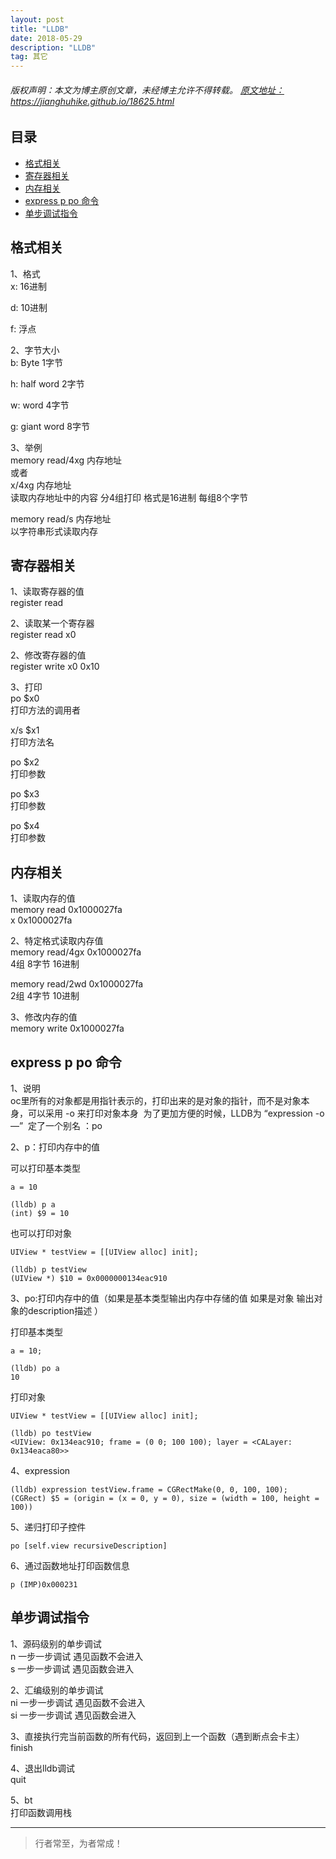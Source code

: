 ```yaml
---
layout: post
title: "LLDB"
date: 2018-05-29
description: "LLDB"
tag: 其它
--- 
```


<h6>
  版权声明：本文为博主原创文章，未经博主允许不得转载。
  <a target="_blank" href="https://jianghuhike.github.io/18625.html">
  原文地址：https://jianghuhike.github.io/18625.html 
  </a>
</h6>



## 目录
* [格式相关](#content1)
* [寄存器相关](#content2)
* [内存相关](#content3)
* [express  p  po 命令](#content4)
* [单步调试指令](#content5)



<!-- ************************************************ -->
## <a id="content1"></a>格式相关

1、格式      
x:  16进制    

d:  10进制   

f:  浮点   


2、字节大小       
b:	Byte			1字节     

h:	half word		2字节     

w:	word			4字节      

g:	giant word	    8字节  


3、举例      
memory read/4xg 内存地址            
或者      
x/4xg  内存地址     
读取内存地址中的内容  分4组打印 格式是16进制  每组8个字节            

memory read/s  内存地址         
以字符串形式读取内存      


<!-- ************************************************ -->
## <a id="content2"></a>寄存器相关

1、读取寄存器的值       
    register read 

2、读取某一个寄存器    
    register read  x0

2、修改寄存器的值     
    register write x0 0x10

3、打印        
po $x0    
打印方法的调用者  

x/s $x1     
打印方法名     

po $x2    
打印参数

po $x3   
打印参数

po $x4      
打印参数      


<!-- ************************************************ -->
## <a id="content3"></a>内存相关

1、读取内存的值     
memory read 0x1000027fa    
x  0x1000027fa    

2、特定格式读取内存值    
memory read/4gx 0x1000027fa   
4组 8字节 16进制 

memory read/2wd 0x1000027fa   
2组 4字节 10进制

3、修改内存的值     
    memory write 0x1000027fa       



<!-- ************************************************ -->
## <a id="content4"></a>express  p  po 命令
	
1、说明     
    oc里所有的对象都是用指针表示的，打印出来的是对象的指针，而不是对象本身，可以采用 -o 来打印对象本身  
    为了更加方便的时候，LLDB为 “expression -o —”  定了一个别名 ：po


2、p：打印内存中的值  

可以打印基本类型   
```objc
a = 10 

(lldb) p a
(int) $9 = 10
```

也可以打印对象   

```objc
UIView * testView = [[UIView alloc] init];

(lldb) p testView
(UIView *) $10 = 0x0000000134eac910
```

3、po:打印内存中的值（如果是基本类型输出内存中存储的值  如果是对象 输出对象的description描述 ）

打印基本类型
```objc
a = 10;

(lldb) po a
10
```
打印对象
```objc
UIView * testView = [[UIView alloc] init];

(lldb) po testView
<UIView: 0x134eac910; frame = (0 0; 100 100); layer = <CALayer: 0x134eaca80>>
```

4、expression      
```objc
(lldb) expression testView.frame = CGRectMake(0, 0, 100, 100);
(CGRect) $5 = (origin = (x = 0, y = 0), size = (width = 100, height = 100))
```

5、递归打印子控件     
```objc
po [self.view recursiveDescription]
```

6、通过函数地址打印函数信息
```objc
p (IMP)0x000231
```

<!-- ************************************************ -->
## <a id="content5"></a>单步调试指令

1、源码级别的单步调试    
n  	一步一步调试  遇见函数不会进入    
s 	一步一步调试  遇见函数会进入    


2、汇编级别的单步调试   
    ni  	一步一步调试  遇见函数不会进入   
    si	一步一步调试  遇见函数会进入    

3、直接执行完当前函数的所有代码，返回到上一个函数（遇到断点会卡主）   
    finish   

4、退出lldb调试    
    quit    
 
5、bt   
    打印函数调用栈    




----------
>  行者常至，为者常成！




